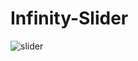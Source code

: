 # Infinity-Slider
 ![slider](https://user-images.githubusercontent.com/60839579/173195090-59e339e4-5e14-456b-9527-325cfff69113.png)
